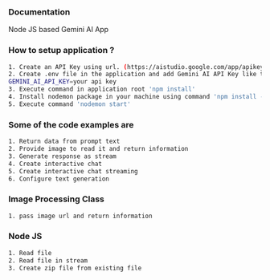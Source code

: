 ### Documentation

Node JS based Gemini AI App

### How to setup application ?

```sh
1. Create an API Key using url. (https://aistudio.google.com/app/apikey)
2. Create .env file in the application and add Gemini AI API Key like this:
GEMINI_AI_API_KEY=your api key
3. Execute command in application root 'npm install'
4. Install nodemon package in your machine using command 'npm install -g nodemon'
5. Execute command 'nodemon start'
```

### Some of the code examples are

```sh
1. Return data from prompt text
2. Provide image to read it and return information
3. Generate response as stream
4. Create interactive chat
5. Create interactive chat streaming
6. Configure text generation
```

### Image Processing Class

```sh
1. pass image url and return information
```

### Node JS

```sh
1. Read file
2. Read file in stream
3. Create zip file from existing file
```